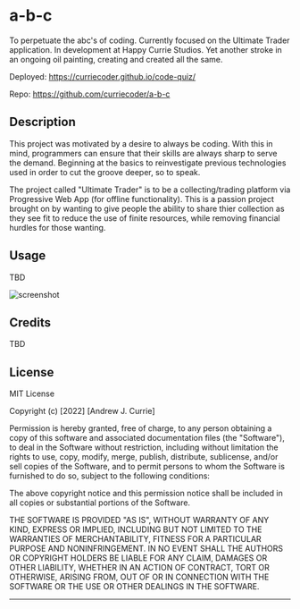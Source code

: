 # a-b-c
To perpetuate the abc's of coding. Currently focused on the Ultimate Trader application. In development at Happy Currie Studios. Yet another stroke in an ongoing oil painting, creating and created all the same.

Deployed: https://curriecoder.github.io/code-quiz/

Repo: https://github.com/curriecoder/a-b-c

## Description

This project was motivated by a desire to always be coding. With this in mind, programmers can ensure that their skills are always sharp to serve the demand. Beginning at the basics to reinvestigate previous technologies used in order to cut the groove deeper, so to speak.

The project called "Ultimate Trader" is to be a collecting/trading platform via Progressive Web App (for offline functionality). This is a passion project brought on by wanting to give people the ability to share thier collection as they see fit to reduce the use of finite resources, while removing financial hurdles for those wanting.

## Usage

TBD

  ![screenshot](assets/images/imgname.type)

## Credits

TBD


## License

MIT License

Copyright (c) [2022] [Andrew J. Currie]

Permission is hereby granted, free of charge, to any person obtaining a copy
of this software and associated documentation files (the "Software"), to deal
in the Software without restriction, including without limitation the rights
to use, copy, modify, merge, publish, distribute, sublicense, and/or sell
copies of the Software, and to permit persons to whom the Software is
furnished to do so, subject to the following conditions:

The above copyright notice and this permission notice shall be included in all
copies or substantial portions of the Software.

THE SOFTWARE IS PROVIDED "AS IS", WITHOUT WARRANTY OF ANY KIND, EXPRESS OR
IMPLIED, INCLUDING BUT NOT LIMITED TO THE WARRANTIES OF MERCHANTABILITY,
FITNESS FOR A PARTICULAR PURPOSE AND NONINFRINGEMENT. IN NO EVENT SHALL THE
AUTHORS OR COPYRIGHT HOLDERS BE LIABLE FOR ANY CLAIM, DAMAGES OR OTHER
LIABILITY, WHETHER IN AN ACTION OF CONTRACT, TORT OR OTHERWISE, ARISING FROM,
OUT OF OR IN CONNECTION WITH THE SOFTWARE OR THE USE OR OTHER DEALINGS IN THE
SOFTWARE.

---
